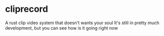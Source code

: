 # cliprecord
 A rust clip video system that doesn't wants your soul
It's still in pretty much development, but you can see how is it going right now
